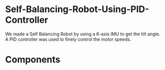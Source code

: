 # Self-Balancing-Robot-Using-PID-Controller
We made a Self Balancing Robot by using a 6-axis IMU to get the tilt angle. A PID controller was used to finely control the motor speeds.



 # Components
